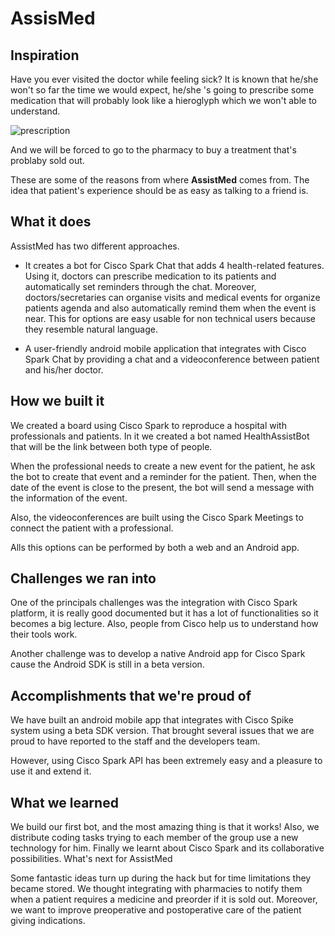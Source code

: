 # AssisMed

## Inspiration
Have you ever visited the doctor while feeling sick? It is known that he/she won't so far the time we would expect, he/she 's going to prescribe some medication that will probably look like a hieroglyph which we won't able to understand.

![prescription](http://3.bp.blogspot.com/-Ny64A7Alwng/TmX6ZRP_6ZI/AAAAAAAAGBc/LLVZUphb90c/s1600/imagesCAQLBVJ2.jpg)

And we will be forced to go to the pharmacy to buy a treatment that's problaby sold out.

These are some of the reasons from where **AssistMed** comes from. The idea that patient's experience should be as easy as talking to a friend is.

## What it does

AssistMed has two different approaches.

- It creates a bot for Cisco Spark Chat that adds 4 health-related features. Using it, doctors can prescribe medication to its patients and automatically set reminders through the chat. Moreover, doctors/secretaries can organise visits and medical events for organize patients agenda and also automatically remind them when the event is near. This for options are easy usable for non technical users because they resemble natural language.

- A user-friendly android mobile application that integrates with Cisco Spark Chat by providing a chat and a videoconference between patient and his/her doctor.

## How we built it

We created a board using Cisco Spark to reproduce a hospital with professionals and patients. In it we created a bot named HealthAssistBot that will be the link between both type of people.

When the professional needs to create a new event for the patient, he ask the bot to create that event and a reminder for the patient. Then, when the date of the event is close to the present, the bot will send a message with the information of the event.

Also, the videoconferences are built using the Cisco Spark Meetings to connect the patient with a professional.

Alls this options can be performed by both a web and an Android app.

## Challenges we ran into

One of the principals challenges was the integration with Cisco Spark platform, it is really good documented but it has a lot of functionalities so it becomes a big lecture. Also, people from Cisco help us to understand how their tools work.

Another challenge was to develop a native Android app for Cisco Spark cause the Android SDK is still in a beta version.

## Accomplishments that we're proud of

We have built an android mobile app that integrates with Cisco Spike system using a beta SDK version. That brought several issues that we are proud to have reported to the staff and the developers team.

However, using Cisco Spark API has been extremely easy and a pleasure to use it and extend it.


## What we learned

We build our first bot, and the most amazing thing is that it works! Also, we distribute coding tasks trying to each member of the group use a new technology for him. Finally we learnt about Cisco Spark and its collaborative possibilities.
What's next for AssistMed

Some fantastic ideas turn up during the hack but for time limitations they became stored. We thought integrating with pharmacies to notify them when a patient requires a medicine and preorder if it is sold out. Moreover, we want to improve preoperative and postoperative care of the patient giving indications.
